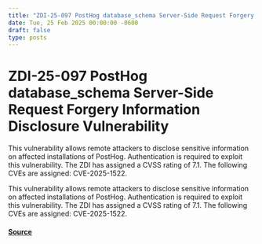 ```yaml
---
title: "ZDI-25-097 PostHog database_schema Server-Side Request Forgery Information Disclosure Vulnerability"
date: Tue, 25 Feb 2025 00:00:00 -0600
draft: false
type: posts
---
```

# ZDI-25-097 PostHog database_schema Server-Side Request Forgery Information Disclosure Vulnerability





This vulnerability allows remote attackers to disclose sensitive information on affected installations of PostHog. Authentication is required to exploit this vulnerability. The ZDI has assigned a CVSS rating of 7.1. The following CVEs are assigned: CVE-2025-1522.

This vulnerability allows remote attackers to disclose sensitive information on affected installations of PostHog. Authentication is required to exploit this vulnerability. The ZDI has assigned a CVSS rating of 7.1. The following CVEs are assigned: CVE-2025-1522.

#### [Source](http://www.zerodayinitiative.com/advisories/ZDI-25-097/)

